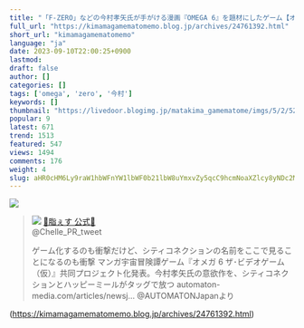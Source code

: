 ```yaml
---
title: "「F-ZERO」などの今村孝矢氏が手がける漫画『OMEGA 6』を題材にしたゲーム【オメガ6 ザ・ビデオゲーム (仮)】シティコネクションがパブリッシングを担当し2024年発売 : まったりきままにゲームまとめも"
full_url: "https://kimamagamematomemo.blog.jp/archives/24761392.html"
short_url: "kimamagamematomemo"
language: "ja"
date: 2023-09-10T22:00:25+0900
lastmod: 
draft: false
author: []
categories: []
tags: ['omega', 'zero', '今村']
keywords: []
thumbnail: "https://livedoor.blogimg.jp/matakima_gamematome/imgs/5/2/523c16b8-s.jpg"
popular: 9
latest: 671
trend: 1513
featured: 547
views: 1494
comments: 176
weight: 4
slug: aHR0cHM6Ly9raW1hbWFnYW1lbWF0b21lbW8uYmxvZy5qcC9hcmNoaXZlcy8yNDc2MTM5Mi5odG1s
---
```


![](https://livedoor.blogimg.jp/matakima_gamematome/imgs/5/2/523c16b8-s.jpg)

<blockquote id='twibodyEDGAsPZHbw'> <p> <img src='https://livedoor.blogimg.jp/matakima_gamematome/imgs/9/8/98c87d40.jpg'> <a target='_blank' href='https://twitter.com/Chelle_PR_tweet/status/1700349381172719732'>🍙脂ぇす 公式🍙 </a><br> @Chelle_PR_tweet </p> <p id='twitextEDGAsPZHbw'> ゲーム化するのも衝撃だけど、シティコネクションの名前をここで見ることになるのも衝撃 マンガ宇宙冒険譚ゲーム『オメガ 6 ザ･ビデオゲーム（仮）』共同プロジェクト化発表。今村孝矢氏の意欲作を、シティコネクションとハッピーミールがタッグで放つ automaton-media.com/articles/newsj… @AUTOMATONJapanより </p> <p> <a target='_blank' href='https://twitter.com/Chelle_PR_tweet/status/1700349381172719732'></a> </p> </blockquote> 

(https://kimamagamematomemo.blog.jp/archives/24761392.html)
